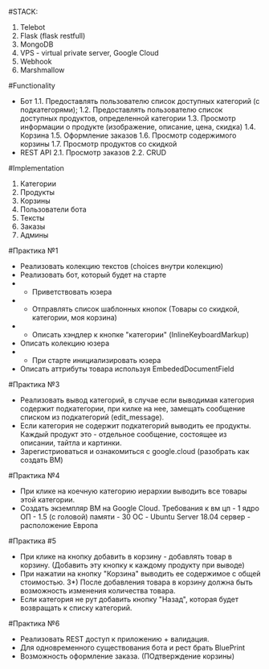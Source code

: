 #STACK:
1. Telebot
2. Flask (flask restfull)
3. MongoDB
4. VPS - virtual private server, Google Cloud
5. Webhook
6. Marshmallow

#Functionality
- Бот 1.1. Предоставлять пользователю список доступных категорий (с подкатегорями); 1.2. Предоставлять пользователю список доступных продуктов, определенной категории 1.3. Просмотр информации о продукте (изображение, описание, цена, скидка) 1.4. Корзина 1.5. Оформление заказов 1.6. Просмотр содержимого корзины 1.7. Просмотр продуктов со скидкой
- REST API 2.1. Просмотр заказов 2.2. CRUD

#Implementation
1. Категории
2. Продукты
3. Корзины
4. Пользователи бота
5. Тексты
6. Заказы
7. Админы

#Практика №1
- Реализовать колекцию текстов (choices внутри колекцию)
- Реализовать бот, который будет на старте 
- - Приветствовать юзера 
- - Отправлять список шаблонных кнопок (Товары со скидкой, категории, моя корзина) 
- - Описать хэндлер к кнопке "категории" (InlineKeyboardMarkup)
- Описать колекцию юзера 
- - При старте инициализировать юзера
- Описать аттрибуты товара используя EmbededDocumentField

#Практика №3
- Реализовать вывод категорий, в случае если выводимая категория содержит подкатегории, при килке на нее, замещать сообщение списком из подкатегорий (edit_message).
- Если категория не содержит подкатегорий выводить ее продукты. Каждый продукт это - отдельное сообщение, состоящее из описании, тайтла и картинки.
- Зарегистриоваться и ознакомиться с google.cloud (разобрать как создать ВМ)

#Практика №4
- При клике на коечную категорию иерархии выводить все товары этой категории.
- Создать экземпляр ВМ на Google Cloud. Требования к вм цп - 1 ядро ОП - 1.5 (с головой) памяти - 30 ОС - Ubuntu Server 18.04 сервер - расположение Европа
 
#Практика #5
- При клике на кнопку добавить в корзину - добавлять товар в корзину. (Добавить эту кнопку к каждому продукту при выводе)
- При нажатии на кнопку "Корзина" выводить ее содержимое с общей стоимостью. 3*) После добавления товара в корзину должна быть возможность изменения количества товара.
- Если категория не рут добавить кнопку "Назад", которая будет возвращать к списку категорий.

#Практика №6
- Реализовать REST доступ к приложению + валидация.
- Для одновременного существования бота и рест брать BluePrint
- Возможность оформление заказа. (ПОдтверждение корзины)